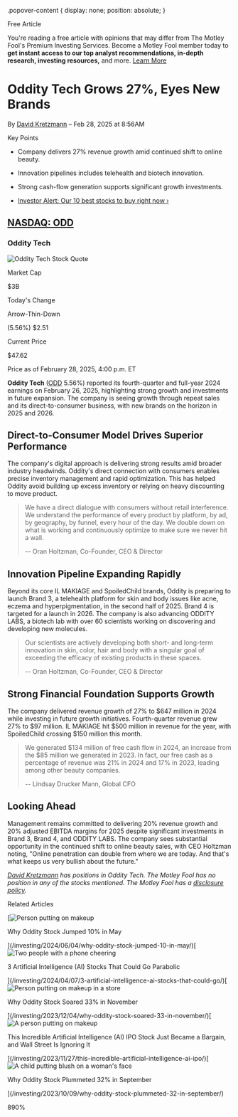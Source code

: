 .popover-content { display: none; position: absolute; }

Free Article[](#)

You're reading a free article with opinions that may differ from The Motley Fool's Premium Investing Services. Become a Motley Fool member today to **get instant access to our top analyst recommendations, in-depth research, investing resources,** and more. [Learn More](https://www.fool.com/mms/mark/op-free-tbox-art)

Oddity Tech Grows 27%, Eyes New Brands
======================================

By [David Kretzmann](/author/7893/) – Feb 28, 2025 at 8:56AM

Key Points

*   Company delivers 27% revenue growth amid continued shift to online beauty.
    
*   Innovation pipelines includes telehealth and biotech innovation.
    
*   Strong cash-flow generation supports significant growth investments.
    
*   [Investor Alert: Our 10 best stocks to buy right now ›](https://www.fool.com/mms/mark/e-sa-nonbbn-kp?aid=10969&source=isaedikp0000035)
    

[NASDAQ: ODD](/quote/nasdaq/odd/)
---------------------------------

### Oddity Tech

![Oddity Tech Stock Quote](https://g.foolcdn.com/art/companylogos/mark/ODD.png)

Market Cap

$3B

Today's Change

Arrow-Thin-Down

(5.56%) $2.51

Current Price

$47.62

Price as of February 28, 2025, 4:00 p.m. ET

**Oddity Tech** ([ODD](/quote/nasdaq/odd/) 5.56%) reported its fourth-quarter and full-year 2024 earnings on February 26, 2025, highlighting strong growth and investments in future expansion. The company is seeing growth through repeat sales and its direct-to-consumer business, with new brands on the horizon in 2025 and 2026.

**Direct-to-Consumer Model Drives Superior Performance**
--------------------------------------------------------

The company's digital approach is delivering strong results amid broader industry headwinds. Oddity's direct connection with consumers enables precise inventory management and rapid optimization. This has helped Oddity avoid building up excess inventory or relying on heavy discounting to move product.

> We have a direct dialogue with consumers without retail interference. We understand the performance of every product by platform, by ad, by geography, by funnel, every hour of the day. We double down on what is working and continuously optimize to make sure we never hit a wall.
> 
> \-- Oran Holtzman, Co-Founder, CEO & Director

**Innovation Pipeline Expanding Rapidly**
-----------------------------------------

Beyond its core IL MAKIAGE and SpoiledChild brands, Oddity is preparing to launch Brand 3, a telehealth platform for skin and body issues like acne, eczema and hyperpigmentation, in the second half of 2025. Brand 4 is targeted for a launch in 2026. The company is also advancing ODDITY LABS, a biotech lab with over 60 scientists working on discovering and developing new molecules.

> Our scientists are actively developing both short- and long-term innovation in skin, color, hair and body with a singular goal of exceeding the efficacy of existing products in these spaces.
> 
> \-- Oran Holtzman, Co-Founder, CEO & Director

**Strong Financial Foundation Supports Growth**
-----------------------------------------------

The company delivered revenue growth of 27% to $647 million in 2024 while investing in future growth initiatives. Fourth-quarter revenue grew 27% to $97 million. IL MAKIAGE hit $500 million in revenue for the year, with SpoiledChild crossing $150 million this month.

> We generated $134 million of free cash flow in 2024, an increase from the $85 million we generated in 2023. In fact, our free cash as a percentage of revenue was 21% in 2024 and 17% in 2023, leading among other beauty companies.
> 
> \-- Lindsay Drucker Mann, Global CFO

**Looking Ahead**
-----------------

Management remains committed to delivering 20% revenue growth and 20% adjusted EBITDA margins for 2025 despite significant investments in Brand 3, Brand 4, and ODDITY LABS. The company sees substantial opportunity in the continued shift to online beauty sales, with CEO Holtzman noting, "Online penetration can double from where we are today. And that's what keeps us very bullish about the future."

_[David Kretzmann](https://www.fool.com/author/7893/) has positions in Oddity Tech. The Motley Fool has no position in any of the stocks mentioned. The Motley Fool has a [disclosure policy](https://www.fool.com/legal/fool-disclosure-policy/)._

Related Articles

[![Person putting on makeup](https://g.foolcdn.com/image/?url=https%3A%2F%2Fg.foolcdn.com%2Feditorial%2Fimages%2F779547%2Fperson-putting-on-makeup.jpg&op=resize&w=92&h=52)

Why Oddity Stock Jumped 10% in May

](/investing/2024/06/04/why-oddity-stock-jumped-10-in-may/)[![Two people with a phone cheering](https://g.foolcdn.com/image/?url=https%3A%2F%2Fg.foolcdn.com%2Feditorial%2Fimages%2F771303%2Ftwo-people-with-a-phone-cheering.jpg&op=resize&w=92&h=52)

3 Artificial Intelligence (AI) Stocks That Could Go Parabolic

](/investing/2024/04/07/3-artificial-intelligence-ai-stocks-that-could-go/)[![Person putting on makeup in a store](https://g.foolcdn.com/image/?url=https%3A%2F%2Fg.foolcdn.com%2Feditorial%2Fimages%2F756943%2Fperson-putting-on-makeup-in-a-store.jpg&op=resize&w=92&h=52)

Why Oddity Stock Soared 33% in November

](/investing/2023/12/04/why-oddity-stock-soared-33-in-november/)[![A person putting on makeup](https://g.foolcdn.com/image/?url=https%3A%2F%2Fg.foolcdn.com%2Feditorial%2Fimages%2F755768%2Fa-person-putting-on-makeup.jpg&op=resize&w=92&h=52)

This Incredible Artificial Intelligence (AI) IPO Stock Just Became a Bargain, and Wall Street Is Ignoring It

](/investing/2023/11/27/this-incredible-artificial-intelligence-ai-ipo/)[![A child putting blush on a woman's face](https://g.foolcdn.com/image/?url=https%3A%2F%2Fg.foolcdn.com%2Feditorial%2Fimages%2F750220%2Fa-child-putting-blush-on-a-womans-face.jpg&op=resize&w=92&h=52)

Why Oddity Stock Plummeted 32% in September

](/investing/2023/10/09/why-oddity-stock-plummeted-32-in-september/)

890%